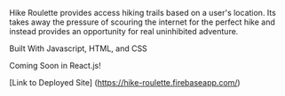 Hike Roulette provides access hiking trails based on a user's location. Its takes away the pressure of scouring the internet for the perfect hike and instead provides an opportunity for real uninhibited adventure.

Built With Javascript, HTML, and CSS

Coming Soon in React.js!

[Link to Deployed Site] (https://hike-roulette.firebaseapp.com/)